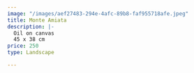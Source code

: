 ```yaml
---
image: "/images/aef27483-294e-4afc-89b8-faf955718afe.jpeg"
title: Monte Amiata
description: |-
  Oil on canvas
  45 x 38 cm
price: 250
type: Landscape

---
```

